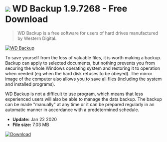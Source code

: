 # ![](https://cdn.softexe.net/static/icon/a/wd-backup-9880.png) WD Backup 1.9.7268 - Free Download

> WD Backup is a free software for users of hard drives manufactured by Western Digital.

[![WD Backup](https://gallery.dpcdn.pl/imgc/Tools/77421/g_-_420x350_1.5_-_x20170831115109_0.png)](https://softexe.net/win/disks-files/data-recovery/wd-backup:ahhR.html)

To save yourself from the loss of valuable files, it is worth making a backup. Backup can apply to selected documents, but nothing prevents you from securing the whole Windows operating system and restoring it to operation when needed (eg when the hard disk refuses to be obeyed). The mirror image of the computer also allows you to save all files (including the system and installed programs).
 
 WD Backup is not a difficult to use program, which means that less experienced users will also be able to manage the data backup. The backup can be made "manually" at any time or it can be prepared regularly in an automatic manner in accordance with a predetermined schedule.


- **Update:** Jan 22 2020
- **File size:** 7.03 MB

[![Download](https://cdn.softexe.net/static/img/download.png)](https://softexe.net/win/disks-files/data-recovery/wd-backup:ahhR.html)

